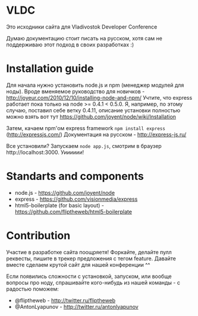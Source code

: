 # VLDC
Это исходники сайта для Vladivostok Developer Conference

Думаю документацию стоит писать на русском, хотя сам не поддерживаю этот подход в своих разработках :)

# Installation guide
Для начала нужно установить node.js и npm (менеджер модулей для ноды).
Вроде вменяемое руководство для новичков - http://joyeur.com/2010/12/10/installing-node-and-npm/
Учтите, что express работает пока только на node >= 0.4.1 < 0.5.0. Я, например, по этому случаю, поставил себе ветку 0.4.11, описание установки полностью можно взять вот тут https://github.com/joyent/node/wiki/Installation

Затем, качаем npm'ом express framework `npm install express` (http://expressjs.com/)
Документация на русском - http://express-js.ru/

Все установили? Запускаем `node app.js`, смотрим в браузер http://localhost:3000. Уииииии!

# Standarts and components
* node.js - https://github.com/joyent/node
* express - https://github.com/visionmedia/express
* html5-boilerplate (for basic layout) - https://github.com/fliptheweb/html5-boilerplate

# Contribution
Участие в разработке сайта поощряетя! Форкайте, делайте пулл реквесты, пишите в трекер предложения с тегом feature. Давайте вместе сделаем крутой сайт для нашей конференции ^^

Если появились сложности с установкой, запуском, или вообще вопросы про ноду, спрашивайте кого-нибудь из нашей команды - с радостью поможем:

* @fliptheweb - http://twitter.ru/fliptheweb
* @AntonLyapunov - http://twitter.ru/antonlyapunov